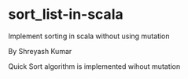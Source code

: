 # sort_list-in-scala
Implement sorting in scala without using mutation



By Shreyash Kumar



Quick Sort algorithm is implemented wihout mutation


